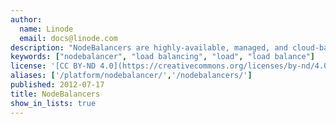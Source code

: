 ```yaml
---
author:
  name: Linode
  email: docs@linode.com
description: "NodeBalancers are highly-available, managed, and cloud-based 'load balancers as a service.' They can adapt to any workload, from a blog to a large application cluster and beyond. These guides explain how to set up a NodeBalancer and configure the settings."
keywords: ["nodebalancer", "load balancing", "load", "load balance"]
license: '[CC BY-ND 4.0](https://creativecommons.org/licenses/by-nd/4.0)'
aliases: ['/platform/nodebalancer/','/nodebalancers/']
published: 2012-07-17
title: NodeBalancers
show_in_lists: true
---
```



